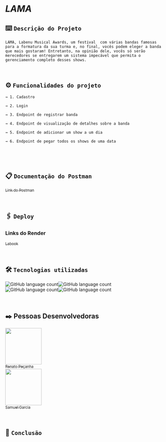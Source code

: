 # _LAMA_

## ⌨️ `Descrição do Projeto`
```
LAMA, Labenu Musical Awards, um festival  com várias bandas famosas para a formatura da sua turma e, no final, vocês podem eleger a banda que mais gostaram! Entretanto, na opinião dele, vocês só serão merecedores se entregarem um sistema impecável que permita o gerenciamento completo desses shows.

```
<br>

## ⚙️ `Funcionalidades do projeto`
```
→ 1. Cadastro
        
→ 2. Login
    
→ 3. Endpoint de registrar banda
        
→ 4. Endpoint de visualização de detalhes sobre a banda
   
→ 5. Endpoint de adicionar um show a um dia
        
→ 6. Endpoint de pegar todos os shows de uma data
   
   
```
<br>

## 📋 `Documentação do Postman`

[<sub>Link do Postman</sub>](https://documenter.getpostman.com/view/22363573/2s93JzKzjh) 

<br>

## 🖇️ `Deploy`
### Links do Render

[<sub>Labook</sub>](https://) 

<br>

##  🛠️ `Tecnologias utilizadas`

![GitHub language count](https://img.shields.io/badge/JavaScript-323330?style=for-the-badge&logo=javascript&logoColor=F7DF1E)![GitHub language count](https://img.shields.io/badge/TypeScript-007ACC?style=for-the-badge&logo=typescript&logoColor=white)![GitHub language count](https://img.shields.io/badge/Node.js-43853D?style=for-the-badge&logo=node.js&logoColor=white)![GitHub language count](https://img.shields.io/badge/MySQL-00000F?style=for-the-badge&logo=mysql&logoColor=white)

<br>

## ✒️ Pessoas Desenvolvedoras

 [<img src="https://avatars.githubusercontent.com/u/99344202?v=4" width=115><br><sub>Renato Peçanha</sub>](https://github.com/nartain)  <br>  [<img src="https://avatars.githubusercontent.com/u/102331990?v=4" width=115><br><sub>Samuel Garcia</sub>](https://github.com/Samuca010) 

<br>

## 📌 `Conclusão`
